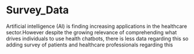 # Survey_Data
Artificial intelligence (AI) is finding increasing applications in the healthcare sector.However despite the growing relevance of comprehending what drives individuals to use health chatbots, there is less data regarding this so adding survey of patients and healthcare professionals regarding this 
